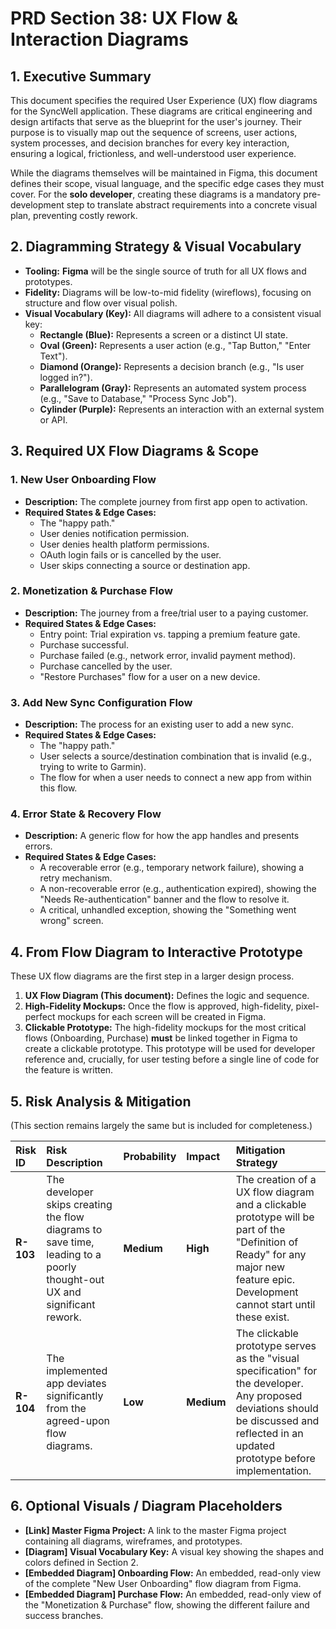# PRD Section 38: UX Flow & Interaction Diagrams

## 1. Executive Summary

This document specifies the required User Experience (UX) flow diagrams for the SyncWell application. These diagrams are critical engineering and design artifacts that serve as the blueprint for the user's journey. Their purpose is to visually map out the sequence of screens, user actions, system processes, and decision branches for every key interaction, ensuring a logical, frictionless, and well-understood user experience.

While the diagrams themselves will be maintained in Figma, this document defines their scope, visual language, and the specific edge cases they must cover. For the **solo developer**, creating these diagrams is a mandatory pre-development step to translate abstract requirements into a concrete visual plan, preventing costly rework.

## 2. Diagramming Strategy & Visual Vocabulary

*   **Tooling:** **Figma** will be the single source of truth for all UX flows and prototypes.
*   **Fidelity:** Diagrams will be low-to-mid fidelity (wireflows), focusing on structure and flow over visual polish.
*   **Visual Vocabulary (Key):** All diagrams will adhere to a consistent visual key:
    *   **Rectangle (Blue):** Represents a screen or a distinct UI state.
    *   **Oval (Green):** Represents a user action (e.g., "Tap Button," "Enter Text").
    *   **Diamond (Orange):** Represents a decision branch (e.g., "Is user logged in?").
    *   **Parallelogram (Gray):** Represents an automated system process (e.g., "Save to Database," "Process Sync Job").
    *   **Cylinder (Purple):** Represents an interaction with an external system or API.

## 3. Required UX Flow Diagrams & Scope

### 1. New User Onboarding Flow

*   **Description:** The complete journey from first app open to activation.
*   **Required States & Edge Cases:**
    *   The "happy path."
    *   User denies notification permission.
    *   User denies health platform permissions.
    *   OAuth login fails or is cancelled by the user.
    *   User skips connecting a source or destination app.

### 2. Monetization & Purchase Flow

*   **Description:** The journey from a free/trial user to a paying customer.
*   **Required States & Edge Cases:**
    *   Entry point: Trial expiration vs. tapping a premium feature gate.
    *   Purchase successful.
    *   Purchase failed (e.g., network error, invalid payment method).
    *   Purchase cancelled by the user.
    *   "Restore Purchases" flow for a user on a new device.

### 3. Add New Sync Configuration Flow

*   **Description:** The process for an existing user to add a new sync.
*   **Required States & Edge Cases:**
    *   The "happy path."
    *   User selects a source/destination combination that is invalid (e.g., trying to write to Garmin).
    *   The flow for when a user needs to connect a new app from within this flow.

### 4. Error State & Recovery Flow

*   **Description:** A generic flow for how the app handles and presents errors.
*   **Required States & Edge Cases:**
    *   A recoverable error (e.g., temporary network failure), showing a retry mechanism.
    *   A non-recoverable error (e.g., authentication expired), showing the "Needs Re-authentication" banner and the flow to resolve it.
    *   A critical, unhandled exception, showing the "Something went wrong" screen.

## 4. From Flow Diagram to Interactive Prototype

These UX flow diagrams are the first step in a larger design process.
1.  **UX Flow Diagram (This document):** Defines the logic and sequence.
2.  **High-Fidelity Mockups:** Once the flow is approved, high-fidelity, pixel-perfect mockups for each screen will be created in Figma.
3.  **Clickable Prototype:** The high-fidelity mockups for the most critical flows (Onboarding, Purchase) **must** be linked together in Figma to create a clickable prototype. This prototype will be used for developer reference and, crucially, for user testing before a single line of code for the feature is written.

## 5. Risk Analysis & Mitigation

(This section remains largely the same but is included for completeness.)

| Risk ID | Risk Description | Probability | Impact | Mitigation Strategy |
| :--- | :--- | :--- | :--- | :--- |
| **R-103** | The developer skips creating the flow diagrams to save time, leading to a poorly thought-out UX and significant rework. | **Medium** | **High** | The creation of a UX flow diagram and a clickable prototype will be part of the "Definition of Ready" for any major new feature epic. Development cannot start until these exist. |
| **R-104** | The implemented app deviates significantly from the agreed-upon flow diagrams. | **Low** | **Medium** | The clickable prototype serves as the "visual specification" for the developer. Any proposed deviations should be discussed and reflected in an updated prototype before implementation. |

## 6. Optional Visuals / Diagram Placeholders
*   **[Link] Master Figma Project:** A link to the master Figma project containing all diagrams, wireframes, and prototypes.
*   **[Diagram] Visual Vocabulary Key:** A visual key showing the shapes and colors defined in Section 2.
*   **[Embedded Diagram] Onboarding Flow:** An embedded, read-only view of the complete "New User Onboarding" flow diagram from Figma.
*   **[Embedded Diagram] Purchase Flow:** An embedded, read-only view of the "Monetization & Purchase" flow, showing the different failure and success branches.
